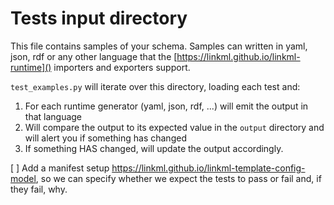 # Tests input directory
This file contains samples of your schema. Samples can written in yaml, json, rdf or any other language that 
the [https://linkml.github.io/linkml-runtime]() importers and exporters support.

`test_examples.py` will iterate over this directory, loading each test and:
1) For each runtime generator (yaml, json, rdf, ...) will emit the output in that language
2) Will compare the output to its expected value in the `output` directory and will alert you if something
has changed
3) If something HAS changed, will update the output accordingly.

[ ] Add a manifest setup https://linkml.github.io/linkml-template-config-model, so we can specify whether
we expect the tests to pass or fail and, if they fail, why.
